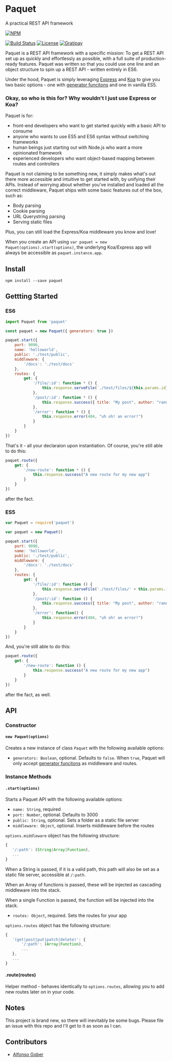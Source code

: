 # Paquet

A practical REST API framework

[![NPM](https://nodei.co/npm/paquet.png)](https://nodei.co/npm/paquet/)  

[![Build Status](https://travis-ci.org/merciba/paquet.svg?branch=master)](https://travis-ci.org/merciba/paquet)  [![License](https://img.shields.io/npm/l/paquet.svg)](https://github.com/merciba/paquet/blob/master/LICENSE) [![Gratipay](http://img.shields.io/gratipay/merciba.svg)](https://gratipay.com/merciba/)

Paquet is a REST API framework with a specific mission: To get a REST API set up as quickly and effortlessly as possible, with a full suite of production-ready features. Paquet was written so that you could use one line and an object structure to spin up a REST API - written entirely in ES6.

Under the hood, Paquet is simply leveraging [Express](https://expressjs.com) and [Koa](http://koajs.com/) to give you two basic options - one with [generator funcitons](https://davidwalsh.name/es6-generators) and one in vanilla ES5. 

### Okay, so who is this for? Why wouldn't I just use Express or Koa?

Paquet is for: 

 * front-end developers who want to get started quickly with a basic API to consume
 * anyone who wants to use ES5 and ES6 syntax without switching frameworks
 * human beings just starting out with Node.js who want a more opinionated framework
 * experienced developers who want object-based mapping between routes and controllers

Paquet is not claiming to be something new, it simply makes what's out there more accessible and intuitive to get started with, by unifying their APIs. Instead of worrying about whether you've installed and loaded all the correct middleware, Paquet ships with some basic features out of the box, such as: 

 * Body parsing
 * Cookie parsing
 * URL Querystring parsing
 * Serving static files

Plus, you can still load the Express/Koa middleware you know and love!

When you create an API using `var paquet = new Paquet(options).start(options)`, the underlyng Koa/Express app will always be accessible as `paquet.instance.app`.

## Install

```
npm install --save paquet
```

## Gettting Started

### ES6

``` JavaScript
import Paquet from 'paquet'

const paquet = new Paquet({ generators: true })

paquet.start({
	port: 9090,																// optional, defaults to 3000
	name: 'helloworld',														// required
	public: './test/public',												// optional
	middleware: {															// optional
		'/docs': './test/docs'
	},
	routes: {																// required
		get: {
			'/file/:id': function * () { 
				this.response.serveFile(`./test/files/${this.params.id}`) 
			},
			'/post/:id': function * () {
				this.response.success({ title: "My post", author: "random guy" })
			},
			'/error': function * () {
				this.response.error(404, "uh oh! an error!")
			}
		}
	}
})
```

That's it - all your declaraion upon instantiation. Of course, you're still able to do this: 

``` JavaScript
paquet.route({ 
	get: {
		'/new-route': function * () {
			this.response.success("A new route for my new app")
		}
	}
})
```

after the fact.

### ES5

``` JavaScript
var Paquet = require('paquet')

var paquet = new Paquet()

paquet.start({
	port: 9090,																
	name: 'helloworld',														
	public: './test/public',												
	middleware: {															
		'/docs': './test/docs'
	},
	routes: {																// syntax is identical. except for the absence of generators
		get: {
			'/file/:id': function () { 
				this.response.serveFile('./test/files/' + this.params.id) 
			},
			'/post/:id': function () {
				this.response.success({ title: "My post", author: "random guy" })
			},
			'/error': function() {
				this.response.error(404, "uh oh! an error!")
			}
		}
	}
})
```

And, you're still able to do this: 

``` JavaScript
paquet.route({ 
	get: {
		'/new-route': function () {
			this.response.success("A new route for my new app")
		}
	}
})
```

after the fact, as well.

## API

### Constructor

#### `new Paquet(options)`

Creates a new instance of class `Paquet` with the following available options: 

 * `generators: Boolean`, optional. Defaults to `false`. When `true`, Paquet will only accept [generator funcitons](https://davidwalsh.name/es6-generators) as middleware and routes.

### Instance Methods

#### `.start(options)`

Starts a Paquet API with the following available options: 

 * `name: String`, required
 * `port: Number`, optional. Defaults to 3000
 * `public: String`, optional. Sets a folder as a static file server
 * `middleware: Object`, optional. Inserts middleware before the routes

`options.middleware` object has the following structure: 

 ```JavaScript
 {
 	'/:path': (String|Array|Function),
 	...
 }
 ```

 When a String is passed, if it is a valid path, this path will also be set as a static file server, accessible at `/:path`.  

 When an Array of functions is passed, these will be injected as cascading middleware into the stack.  

 When a single Function is passed, the function will be injected into the stack.  

 * `routes: Object`, required. Sets the routes for your app

`options.routes` object has the following structure: 

 ```JavaScript
 {
 	'(get|post|put|patch|delete)': {
 		'/:path': (Array|Function),
 		...
 	},
 	...
 }
 ```

#### .route(routes)

Helper method - behaves identically to `options.routes`, allowing you to add new routes later on in your code.

## Notes

This project is brand new, so there will inevitably be some bugs. Please file an issue with this repo and I'll get to it as soon as I can. 

## Contributors

- [Alfonso Gober](https://www.linkedin.com/in/alfonsogober)
